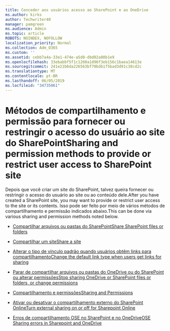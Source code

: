 ```yaml
---
title: Conceder aos usuários acesso ao SharePoint e ao OneDrive
ms.author: kirks
author: Techwriter40
manager: pamgreen
ms.audience: Admin
ms.topic: article
ROBOTS: NOINDEX, NOFOLLOW
localization_priority: Normal
ms.collection: Adm_O365
ms.custom: ''
ms.assetid: cebb7a4a-33e1-474e-a5d0-dbd02a80b1e9
ms.openlocfilehash: 33ebabbf5f1c1260a1d96f3eb156c1baea14613e
ms.sourcegitcommit: 241e21b6da226563bf70bdb1f5bad3d91c38cd2c
ms.translationtype: MT
ms.contentlocale: pt-BR
ms.lasthandoff: 06/05/2019
ms.locfileid: "34735061"
---
```

# <a name="sharing-and-permission-methods-to-provide-or-restrict-user-access-to-sharepoint-site"></a><span data-ttu-id="14ac7-102">Métodos de compartilhamento e permissão para fornecer ou restringir o acesso do usuário ao site do SharePoint</span><span class="sxs-lookup"><span data-stu-id="14ac7-102">Sharing and permission methods to provide or restrict user access to SharePoint site</span></span>

<span data-ttu-id="14ac7-103">Depois que você criar um site do SharePoint, talvez queira fornecer ou restringir o acesso do usuário ao site ou ao conteúdo dele.</span><span class="sxs-lookup"><span data-stu-id="14ac7-103">After you have created a SharePoint site, you may want to provide or restrict user access to the site or its contents.</span></span> <span data-ttu-id="14ac7-104">Isso pode ser feito por meio de vários métodos de compartilhamento e permissão indicados abaixo.</span><span class="sxs-lookup"><span data-stu-id="14ac7-104">This can be done via various sharing and permission methods noted below.</span></span>

- [<span data-ttu-id="14ac7-105">Compartilhar arquivos ou pastas do SharePoint</span><span class="sxs-lookup"><span data-stu-id="14ac7-105">Share SharePoint files or folders</span></span>](https://support.office.com/en-us/article/share-sharepoint-files-or-folders-1fe37332-0f9a-4719-970e-d2578da4941c?ui=en-US&amp;rs=en-US&amp;ad=US)

- [<span data-ttu-id="14ac7-106">Compartilhar um site</span><span class="sxs-lookup"><span data-stu-id="14ac7-106">Share a site</span></span>](https://support.office.com/en-us/article/share-a-site-958771a8-d041-4eb8-b51c-afea2eae3658)

- [<span data-ttu-id="14ac7-107">Alterar o tipo de vínculo padrão quando usuários obtêm links para compartilhamento</span><span class="sxs-lookup"><span data-stu-id="14ac7-107">Change the default link type when users get links for sharing</span></span>](https://docs.microsoft.com/en-us/sharepoint/change-default-sharing-link)

- [<span data-ttu-id="14ac7-108">Parar de compartilhar arquivos ou pastas do OneDrive ou do SharePoint ou alterar permissões</span><span class="sxs-lookup"><span data-stu-id="14ac7-108">Stop sharing OneDrive or SharePoint files or folders, or change permissions</span></span>](https://support.office.com/en-us/article/stop-sharing-onedrive-or-sharepoint-files-or-folders-or-change-permissions-0a36470f-d7fe-40a0-bd74-0ac6c1e13323?ui=en-US&amp;rs=en-US&amp;ad=US)

- [<span data-ttu-id="14ac7-109">Compartilhamento e permissões</span><span class="sxs-lookup"><span data-stu-id="14ac7-109">Sharing and Permissions</span></span>](https://support.office.com/en-us/article/Sharing-and-permissions-ac85fbf1-2431-49bf-8690-f1a2b98af65f#ID0EAABAAA=Manage_permissions)

- [<span data-ttu-id="14ac7-110">Ativar ou desativar o compartilhamento externo do SharePoint Online</span><span class="sxs-lookup"><span data-stu-id="14ac7-110">Turn external sharing on or off for Sharepoint Online</span></span>](https://docs.microsoft.com/en-us/sharepoint/turn-external-sharing-on-or-off)

- [<span data-ttu-id="14ac7-111">Erros de compartilhamento OSE no SharePoint e no OneDrive</span><span class="sxs-lookup"><span data-stu-id="14ac7-111">OSE Sharing errors in Sharepoint and OneDrive</span></span>](https://docs.microsoft.com/en-us/sharepoint/sharepoint-onedrive-error-message)





